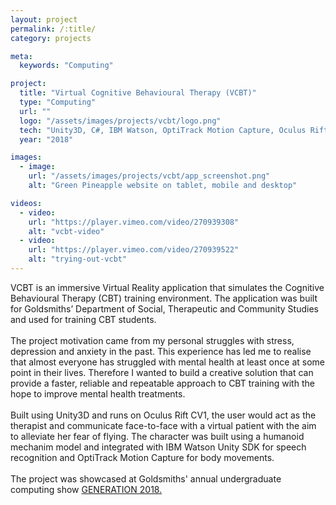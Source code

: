 ```yaml
---
layout: project
permalink: /:title/
category: projects

meta:
  keywords: "Computing"

project:
  title: "Virtual Cognitive Behavioural Therapy (VCBT)"
  type: "Computing"
  url: ""
  logo: "/assets/images/projects/vcbt/logo.png"
  tech: "Unity3D, C#, IBM Watson, OptiTrack Motion Capture, Oculus Rift CV1"
  year: "2018"

images:
  - image:
    url: "/assets/images/projects/vcbt/app_screenshot.png"
    alt: "Green Pineapple website on tablet, mobile and desktop"

videos:
  - video:
    url: "https://player.vimeo.com/video/270939308"
    alt: "vcbt-video"
  - video:
    url: "https://player.vimeo.com/video/270939522"
    alt: "trying-out-vcbt"
---
```


<p>VCBT is an immersive Virtual Reality application that simulates the Cognitive Behavioural Therapy (CBT) training environment. The application was built for Goldsmiths’ Department of Social, Therapeutic and Community Studies and used for training CBT students.
<br/><br/>
The project motivation came from my personal struggles with stress, depression and anxiety in the past. This experience has led me to realise that almost everyone has struggled with mental health at least once at some point in their lives. Therefore I wanted to build a creative solution that can provide a faster, reliable and repeatable approach to CBT training with the hope to improve mental health treatments.
<br/><br/>
Built using Unity3D and runs on Oculus Rift CV1, the user would act as the therapist and communicate face-to-face with a virtual patient with the aim to alleviate her fear of flying. The character was built using a humanoid mechanim model and integrated with IBM Watson Unity SDK for speech recognition and OptiTrack Motion Capture for body movements.
<br/><br/>
The project was showcased at Goldsmiths' annual undergraduate computing show <a href="https://goldcomputing.show/2018/05/29/virtual-cognitive-behavioural-therapy/">GENERATION 2018.</a></p>
